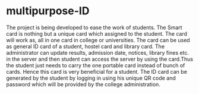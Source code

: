 # multipurpose-ID
The project is being developed to ease the work of students. The Smart card is nothing but a unique card which assigned to the student. The card will work as, all in one card in college or universities. 
The card can be used as general ID card of a student, hostel card and library card.
The administrator can update results, admission date, notices, library fines etc. in the server and then student can access the server by using the card.Thus the student just needs to carry the one portable card instead of bunch of cards. Hence this card is very beneficial for a student.
The ID card can be generated by the student by logging in using his unique QR code and password which will be provided by the college administration.

